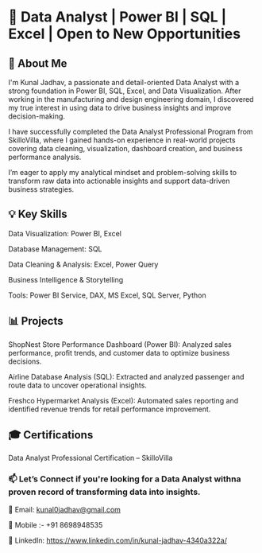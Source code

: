 # 🌟 Data Analyst | Power BI | SQL | Excel | Open to New Opportunities

## 👋 About Me

I'm Kunal Jadhav, a passionate and detail-oriented Data Analyst with a strong foundation in Power BI, SQL, Excel, and Data Visualization.
After working in the manufacturing and design engineering domain, I discovered my true interest in using data to drive business insights and improve decision-making.

I have successfully completed the Data Analyst Professional Program from SkilloVilla, where I gained hands-on experience in real-world projects covering data cleaning, visualization, dashboard creation, and business performance analysis.

I’m eager to apply my analytical mindset and problem-solving skills to transform raw data into actionable insights and support data-driven business strategies.

## 💡 Key Skills

Data Visualization: Power BI, Excel

Database Management: SQL

Data Cleaning & Analysis: Excel, Power Query

Business Intelligence & Storytelling

Tools: Power BI Service, DAX, MS Excel, SQL Server, Python 

## 📊 Projects

ShopNest Store Performance Dashboard (Power BI): Analyzed sales performance, profit trends, and customer data to optimize business decisions.

Airline Database Analysis (SQL): Extracted and analyzed passenger and route data to uncover operational insights.

Freshco Hypermarket Analysis (Excel): Automated sales reporting and identified revenue trends for retail performance improvement.

## 🎓 Certifications

Data Analyst Professional Certification – SkilloVilla

### 📫 Let’s Connect if you're looking for a Data Analyst withna proven record of transforming data into insights.

📧 Email: kunal0jadhav@gmail.com

📱 Mobile :- +91 8698948535 

🔗 LinkedIn: https://www.linkedin.com/in/kunal-jadhav-4340a322a/
